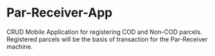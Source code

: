 # Par-Receiver-App
CRUD Mobile Application for registering COD and Non-COD parcels. Registered parcels will be the basis of transaction for the Par-Receiver machine.
